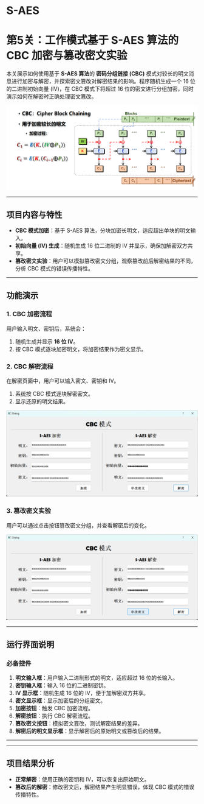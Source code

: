 # S-AES

# 第5关：工作模式基于 S-AES 算法的 CBC 加密与篡改密文实验

本关展示如何使用基于 **S-AES 算法**的 **密码分组链接 (CBC)** 模式对较长的明文消息进行加密与解密，并探索密文篡改对解密结果的影响。程序随机生成一个 16 位的二进制初始向量 (IV)，在 CBC 模式下将超过 16 位的密文进行分组加密，同时演示如何在解密时正确处理密文篡改。

![CBC 加密流程图](images/CBCmode.png) <!-- 示例图片路径，请替换为实际图片链接 -->

---

## 项目内容与特性

- **CBC 模式加密**：基于 S-AES 算法，分块加密长明文，适应超出单块的明文输入。
- **初始向量 (IV) 生成**：随机生成 16 位二进制的 IV 并显示，确保加解密双方共享。
- **篡改密文实验**：用户可以模拟篡改密文分组，观察篡改前后解密结果的不同，分析 CBC 模式的错误传播特性。

---

## 功能演示

### 1. CBC 加密流程
用户输入明文、密钥后，系统会：
1. 随机生成并显示 **16 位 IV**。
2. 按 CBC 模式逐块加密明文，将加密结果作为密文显示。


### 2. CBC 解密流程
在解密页面中，用户可以输入密文、密钥和 IV。
1. 系统按 CBC 模式逐块解密密文。
2. 显示还原的明文结果。

![解密界面示例](images/cbc2.png) <!-- 示例图片路径，请替换为实际图片链接 -->

### 3. 篡改密文实验
用户可以通过点击按钮篡改密文分组，并查看解密后的变化。

![篡改密文界面示例](images/cbc3.png) <!-- 示例图片路径，请替换为实际图片链接 -->

---


## 运行界面说明

### 必备控件

1. **明文输入框**：用户输入二进制形式的明文，适应超过 16 位的长输入。
2. **密钥输入框**：输入 16 位的二进制密钥。
3. **IV 显示框**：随机生成 16 位的 IV，便于加解密双方共享。
4. **密文显示框**：显示加密后的分组密文。
5. **加密按钮**：触发 CBC 加密流程。
6. **解密按钮**：执行 CBC 解密流程。
7. **篡改密文按钮**：模拟密文篡改，测试解密结果的差异。
8. **解密后的明文显示框**：显示解密后的原始明文或篡改后的结果。

---

---

## 项目结果分析

- **正常解密**：使用正确的密钥和 IV，可以恢复出原始明文。
- **篡改后的解密**：修改密文后，解密结果产生明显错误，体现 CBC 模式的错误传播特性。
